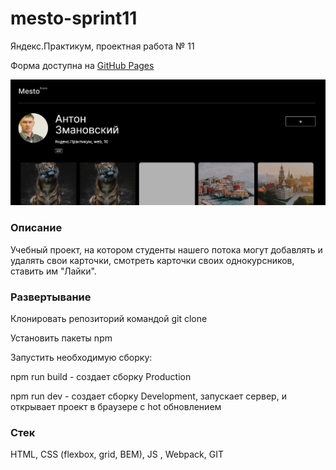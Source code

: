 # mesto-sprint11

Яндекс.Практикум, проектная работа № 11

Форма доступна на [GitHub Pages](https://anton-zm.github.io/mesto-sprint11/)

![](./preview.jpg)

### Описание

Учебный проект, на котором студенты нашего потока могут добавлять и удалять свои карточки,
смотреть карточки своих однокурсников, ставить им "Лайки".

### Развертывание

Клонировать репозиторий командой git clone

Установить пакеты npm

Запустить необходимую сборку:

npm run build - создает сборку Production

npm run dev - создает сборку Development, запускает сервер, и открывает проект в браузере с hot обновлением

### Cтек

HTML, CSS (flexbox, grid, BEM), JS , Webpack, GIT
